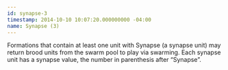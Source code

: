 ```yaml
---
id: synapse-3
timestamp: 2014-10-10 10:07:20.000000000 -04:00
name: Synapse (3)
---
```

<p>Formations that contain at least one unit with Synapse (a synapse unit) may return brood units from the swarm pool to play via swarming. Each synapse unit has a synapse value, the number in parenthesis after &ldquo;Synapse&rdquo;.</p>